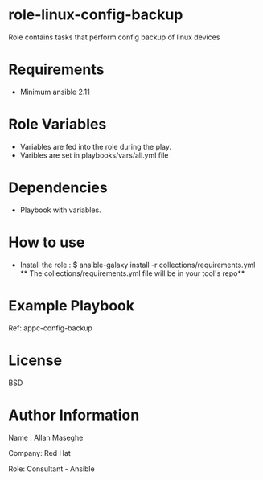 # role-linux-config-backup
Role contains tasks that perform config backup of linux devices

# Requirements
- Minimum ansible 2.11

# Role Variables

- Variables are fed into the role during the play.
- Varibles are set in playbooks/vars/all.yml file

# Dependencies
- Playbook with variables.

# How to use
- Install the role : $ ansible-galaxy install -r collections/requirements.yml
  ** The collections/requirements.yml file will be in your tool's repo**
  

# Example Playbook

Ref: appc-config-backup


# License
BSD

# Author Information
Name : Allan Maseghe

Company: Red Hat

Role: Consultant - Ansible
